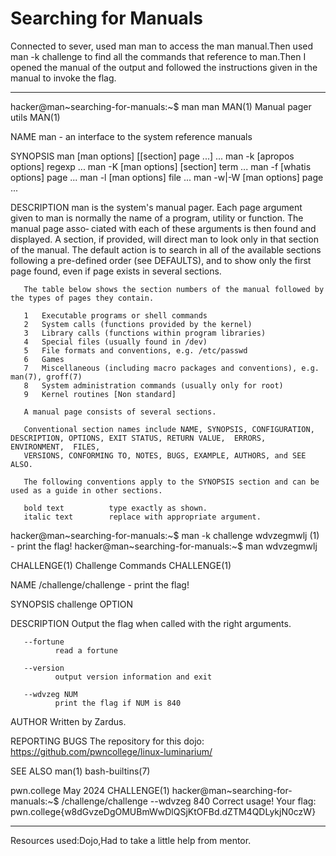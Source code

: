 # Searching for Manuals
Connected to sever, used man man to access the man manual.Then used man -k challenge to find all the commands that reference to man.Then I opened the manual of the output and followed the instructions given in the manual to invoke the flag.
***
hacker@man~searching-for-manuals:~$ man man
MAN(1)                                                             Manual pager utils                                                             MAN(1)

NAME
       man - an interface to the system reference manuals

SYNOPSIS
       man [man options] [[section] page ...] ...
       man -k [apropos options] regexp ...
       man -K [man options] [section] term ...
       man -f [whatis options] page ...
       man -l [man options] file ...
       man -w|-W [man options] page ...

DESCRIPTION
       man is the system's manual pager.  Each page argument given to man is normally the name of a program, utility or function.  The manual page asso‐
       ciated with each of these arguments is then found and displayed.  A section, if provided, will direct man to look only in  that  section  of  the
       manual.   The  default  action  is  to search in all of the available sections following a pre-defined order (see DEFAULTS), and to show only the
       first page found, even if page exists in several sections.

       The table below shows the section numbers of the manual followed by the types of pages they contain.

       1   Executable programs or shell commands
       2   System calls (functions provided by the kernel)
       3   Library calls (functions within program libraries)
       4   Special files (usually found in /dev)
       5   File formats and conventions, e.g. /etc/passwd
       6   Games
       7   Miscellaneous (including macro packages and conventions), e.g. man(7), groff(7)
       8   System administration commands (usually only for root)
       9   Kernel routines [Non standard]

       A manual page consists of several sections.

       Conventional section names include NAME, SYNOPSIS, CONFIGURATION, DESCRIPTION, OPTIONS, EXIT STATUS, RETURN VALUE,  ERRORS,  ENVIRONMENT,  FILES,
       VERSIONS, CONFORMING TO, NOTES, BUGS, EXAMPLE, AUTHORS, and SEE ALSO.

       The following conventions apply to the SYNOPSIS section and can be used as a guide in other sections.

       bold text          type exactly as shown.
       italic text        replace with appropriate argument.
hacker@man~searching-for-manuals:~$ man -k challenge
wdvzegmwlj (1)       - print the flag!
hacker@man~searching-for-manuals:~$ man wdvzegmwlj

CHALLENGE(1)                                                       Challenge Commands                                                       CHALLENGE(1)

NAME
       /challenge/challenge - print the flag!

SYNOPSIS
       challenge OPTION

DESCRIPTION
       Output the flag when called with the right arguments.

       --fortune
              read a fortune

       --version
              output version information and exit

       --wdvzeg NUM
              print the flag if NUM is 840

AUTHOR
       Written by Zardus.

REPORTING BUGS
       The repository for this dojo: <https://github.com/pwncollege/linux-luminarium/>

SEE ALSO
       man(1) bash-builtins(7)

pwn.college                                                             May 2024                                                            CHALLENGE(1)
hacker@man~searching-for-manuals:~$ /challenge/challenge --wdvzeg 840
Correct usage! Your flag: pwn.college{w8dGvzeDgOMUBmWwDlQSjKtOFBd.dZTM4QDLykjN0czW}
***
Resources used:Dojo,Had to take a little help from mentor.


